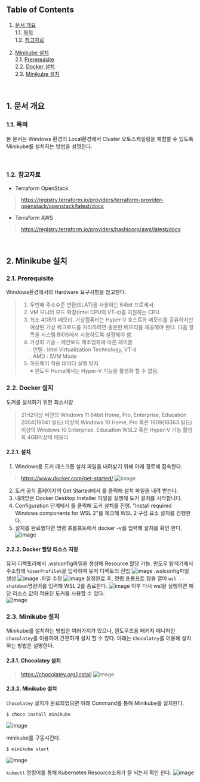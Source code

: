 ## Table of Contents

1. [문서 개요](#1)  
  1.1. [목적](#1.1)  
  1.2. [참고자료](#1.2)  

1. [Minikube 설치](#2)  
  2.1. [Prerequisite](#2.1)  
  2.2. [Docker 설치](#2.2)<br>
  2.3. [Minikube 설치](#2.3)  

<br>

## <div id='1'> 1. 문서 개요

### <div id='1.1'> 1.1. 목적
본 문서는 Windows 환경의 Local환경에서 Cluster 오토스케일링을 체험할 수 있도록 Minikube를 설치하는 방법을 설명한다.

<br>

### <div id='1.2'> 1.2. 참고자료
- Terraform OpenStack
> https://registry.terraform.io/providers/terraform-provider-openstack/openstack/latest/docs  
- Terraform AWS
> https://registry.terraform.io/providers/hashicorp/aws/latest/docs
<br>

## <div id='2'> 2. Minikube 설치

### <div id='2.1'> 2.1. Prerequisite
Windows환경에서의 Hardware 요구사항을 참고한다.
> 1. 두번째 주소수준 변환(SLAT)을 사용하는 64bit 프로세서.
> 2. VM 모니터 모드 확장(Intel CPU의 VT-x)을 지원하는 CPU.
> 3. 최소 4GB의 메모리. 가상컴퓨터는 Hyper-V 호스트와 메모리를 공유하지만 예상된 가상 워크로드를 처리하려면 충분한 메모리를 제공해야 한다. 다음 항목을 시스템 BIOS에서 사용하도록 설정해야 함. 
> 4. 가상화 기술 - 메인보드 제조업체에 따른 레이블 <br>
  . 인텔 : Intel Virtualization Technology, VT-d <br>
  . AMD : SVM Mode <br>
> 5. 하드웨어 적용 데이터 실행 방지 <br>
> ※ 윈도우 Home에서는 Hyper-V 기능을 활성화 할 수 없음.

### <div id='2.2'> 2.2. Docker 설치
도커를 설치하기 위한 최소사양
> 21H2이상 버전의 Windows 11 64bit Home, Pro, Enterprise, Education
> 2004(19041 빌드) 이상의 Windows 10 Home, Pro 혹은 1909(18363 빌드) 이상의 Windows 10 Enterprise, Education
> WSL2 혹은 Hyper-V 기능 활성화
> 4GB이상의 메모리

#### 2.2.1. 설치
1. Windows용 도커 데스크톱 설치 파일을 내려받기 위해 아래 경로에 접속한다.
> https://www.docker.com/get-started/
![image](https://user-images.githubusercontent.com/67575226/211242509-86996140-6e5b-49e0-8ba8-188b0fc21604.png)
2. 도커 공식 홈페이지의 Get Started에서 <Docker Desctop for Windows> 를 클릭해 설치 파일을 내려 받는다. 
3. 내려받은 Docker Desktop Installer 파일을 실행해 도커 설치를 시작합니다.
4. Configuration 단계에서 <OK>를 클릭해 도커 설치를 진행. "Install required Windows components for WSL 2"를 체크해 WSL 2 구성 요소 설치를 진행한다. 
5. 설치를 완료했다면 명령 프롬프트에서 docker -v를 입력해 설치를 확인 한다. 
![image](https://user-images.githubusercontent.com/67575226/211242726-e6a983c0-2b68-4677-b2ae-a1439003c7e4.png)

#### 2.2.2. Docker 할당 리소스 지정
유저 디렉토리에서 .wslconfig파일을 생성해 Resource 할당 가능. 윈도우 탐색기에서 주소창에 `%UserProfile%`을 입력하여 유저 디렉토리 진입
![image](https://user-images.githubusercontent.com/67575226/211242806-d88d1cd8-8e84-4da1-9b77-9d8551a123d1.png)
.wslconfig파일 생성
![image](https://user-images.githubusercontent.com/67575226/211242851-bd7e476b-cced-4652-9ce0-d1ae50b6f85e.png)
.파일 수정
![image](https://user-images.githubusercontent.com/67575226/211242885-4463d74b-4613-497d-96c6-b55a8aea80a6.png)
설정완료 후, 명령 프롬프트 창을 열어 `wsl --shutdown`명령어를 입력해 WSL 2를 종료한다. 
![image](https://user-images.githubusercontent.com/67575226/211242920-6b120a2c-98ef-4bcc-bf36-c8f83c2b0b09.png)
이후 다시 wsl을 실행하면 해당 리소스 값이 적용된 도커를 사용할 수 있다.  
![image](https://user-images.githubusercontent.com/67575226/211242961-356badcc-5d8b-4e5e-8816-dd50cbe463e9.png)
### <div id='2.3'> 2.3. Minikube 설치
Minikube를 설치하는 방법은 여러가지가 있으나, 윈도우즈용 패키지 매니저인 `Chocolatey`를 이용하여 간편하게 설치 할 수 있다.
아래는 `Chocolatey`를 이용해 설치하는 방법은 설명한다.
#### 2.3.1. Chocolatey 설치
> https://chocolatey.org/install
![image](https://user-images.githubusercontent.com/67575226/211243146-218198d8-35e7-4ba0-b65d-7524d86fb205.png)

#### 2.3.2. Minikube 설치
`Chocolatey` 설치가 완료되었으면 아래 Command를 통해 Minikube를 설치한다. 
```
$ choco install minikube
```
![image](https://user-images.githubusercontent.com/67575226/211241438-b6abb40d-14f3-460a-a170-69d3fb24ac9e.png)

minikube를 구동시킨다. 
```
$ minikube start
```
![image](https://user-images.githubusercontent.com/67575226/211241528-5615c3bb-0cac-411c-9e73-b7910c955685.png)

`kubectl` 명령어를 통해 Kubernetes Resource조회가 잘 되는지 확인 한다.
![image](https://user-images.githubusercontent.com/67575226/211241580-2fa0bf13-7441-4b95-bc6d-38e2907d6514.png)